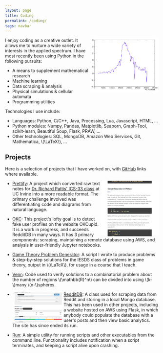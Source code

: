 ```yaml
---
layout: page
title: Coding
permalink: /coding/
tags: navbar
---
```

[<img src="/assets/img/post_slope.png" style="float:right; width: 45%; height: 45%">](/assets/img/post_slope.png)
I enjoy coding as a creative outlet.  It allows me to nurture a wide variety of interests in the applied spectrum.  I have most recently been using Python in the following pursuits:

* A means to supplement mathematical research
* Machine learning
* Data scraping & analysis
* Physical simulations & cellular automata
* Programming utilities

Technologies I use include:

* Languages: Python, C/C++, Java, Processing, Lua, Javascript, HTML, ...
* Python modules: Numpy, Pandas, Matplotlib, Seaborn, Graph-Tool, scikit-learn, Beautiful Soup, Flask, PRAW, ...
* Other technologies: SQL, MongoDB, Amazon Web Services, Git, Mathematica, \\(\LaTeX\\), ...

## Projects
Here is a selection of projects that I have worked on, with [GitHub](https://github.com/Ryan-Holben/) links where available.

* [Prettify](https://github.com/Ryan-Holben/prettify): [<img src="/assets/img/prettify.png" style="float:right; width: 40%; height: 40%">](https://github.com/Ryan-Holben/prettify) A project which converted raw text notes for [Dr. Richard Pattis' ICS-33 class](https://www.ics.uci.edu/~pattis/ICS-33/) at UC Irvine into a more readable format.  The primary challenge involved was differentiating code and diagrams from natural language.

* [OKC](https://github.com/Ryan-Holben/OKC): This project's lofty goal is to detect fake user profiles on the website OKCupid.  It is a work in progress, and succeeds RedditDB in many ways.  It has 3 primary components: scraping, maintaining a remote database using AWS, and analysis in user-friendly Jupyter notebooks.

* [Game Theory Problem Generator](https://github.com/Ryan-Holben/game-theory-IESDS-generator): A script I wrote to produce problems & step-by-step solutions for the IESDS class of problems in game theory, output in \\(\LaTeX\\), for usage in a course that I teach.

* <a name="Venn"></a>[Venn](#Venn): Code used to verify solutions to a combinatorial problem about the number of regions \\(\mathbb{R}^n\\) can be divided into using \\(k-\\)many \\(n-\\)spheres.

* [RedditDB](https://github.com/Ryan-Holben/RedditDB): [<img src="/assets/img/RedditDB.png" style="float:left; width: 35%; height: 35%">](/assets/img/RedditDB.png) A class used for scraping data from Reddit and storing in a local Mongo database.  This has been used in other projects, including a website hosted on AWS using Flask, in which anybody could populate the database with a user's posts and then view basic analytics.  The site has since ended its run.

* [Run](https://github.com/Ryan-Holben/run): A simple utility for running scripts and other executables from the command line.  Functionality includes notification when a script terminates, and keeping a script alive upon crashing.
